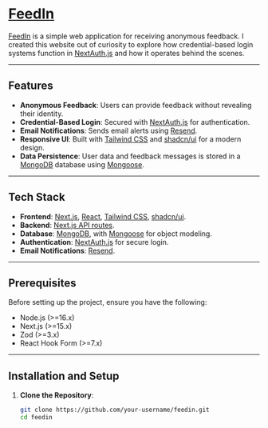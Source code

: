 # [FeedIn](https://feedin.netlify.app/)

[FeedIn](https://feedin.netlify.app/) is a simple web application for receiving anonymous feedback. I created this website out of curiosity to explore how credential-based login systems function in [NextAuth.js](https://next-auth.js.org/) and how it operates behind the scenes.

---

## Features

- **Anonymous Feedback**: Users can provide feedback without revealing their identity.
- **Credential-Based Login**: Secured with [NextAuth.js](https://next-auth.js.org/) for authentication.
- **Email Notifications**: Sends email alerts using [Resend](https://resend.com/).
- **Responsive UI**: Built with [Tailwind CSS](https://tailwindcss.com/) and [shadcn/ui](https://shadcn.dev/) for a modern design.
- **Data Persistence**: User data and feedback messages is stored in a [MongoDB](https://www.mongodb.com/) database using [Mongoose](https://mongoosejs.com/).

---

## Tech Stack

- **Frontend**: [Next.js](https://nextjs.org/), [React](https://reactjs.org/), [Tailwind CSS](https://tailwindcss.com/), [shadcn/ui](https://shadcn.dev/).
- **Backend**: [Next.js API routes](https://nextjs.org/docs/api-routes/introduction).
- **Database**: [MongoDB](https://www.mongodb.com/), with [Mongoose](https://mongoosejs.com/) for object modeling.
- **Authentication**: [NextAuth.js](https://next-auth.js.org/) for secure login.
- **Email Notifications**: [Resend](https://resend.com/).

---

## Prerequisites

Before setting up the project, ensure you have the following:

- Node.js (>=16.x)
- Next.js (>=15.x)
- Zod (>=3.x)
- React Hook Form (>=7.x)
---

## Installation and Setup

1. **Clone the Repository**:
   ```bash
   git clone https://github.com/your-username/feedin.git
   cd feedin
